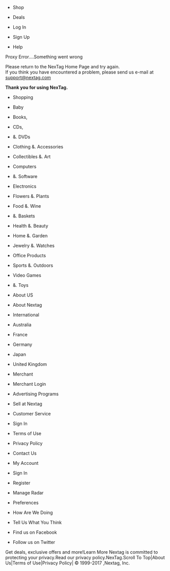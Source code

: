 *   Shop
*   Deals

*   Log In
*   Sign Up
*   Help

Proxy Error....Something went wrong

Please return to the NexTag Home Page and try again.  
If you think you have encountered a problem, please send us e-mail at support@nextag.com

**Thank you for using NexTag.**

*   Shopping
*   Baby
*   Books, 
*   CDs, 
*   &. DVDs
*   Clothing &. Accessories
*   Collectibles &. Art
*   Computers 
*   &. Software
*   Electronics
*   Flowers &. Plants
*   Food &. Wine 
*   &. Baskets
*   Health &. Beauty
*   Home &. Garden
*   Jewelry &. Watches
*   Office Products
*   Sports &. Outdoors
*   Video Games 
*   &. Toys

*   About US
*   About Nextag
*   International
*   Australia
*   France
*   Germany
*   Japan
*   United Kingdom

*   Merchant
*   Merchant Login
*   Advertising Programs
*   Sell at Nextag
*   Customer Service
*   Sign In
*   Terms of Use
*   Privacy Policy
*   Contact Us

*   My Account
*   Sign In
*   Register
*   Manage Radar
*   Preferences
*   How Are We Doing
*   Tell Us What You Think

*   Find us on Facebook
*   Follow us on Twitter

Get deals, exclusive offers and more!Learn More Nextag is committed to protecting your privacy.Read our privacy policy.NexTag.Scroll To Top|About Us|Terms of Use|Privacy Policy| © 1999-2017 ,Nextag, Inc.